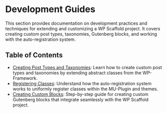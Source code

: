# Development Guides

This section provides documentation on development practices and techniques for extending and customizing a WP Scaffold project. It covers creating custom post types, taxonomies, Gutenberg blocks, and working with the auto-registration system.

## Table of Contents

- [Creating Post Types and Taxonomies](creating-post-types-and-taxonomies.md): Learn how to create custom post types and taxonomies by extending abstract classes from the WP-Framework.
- [Registering Classes](registering-classes.md): Understand how the auto-registration system works to uniformly register classes within the MU-Plugin and themes.
- [Creating Custom Blocks](creating-custom-blocks.md): Step-by-step guide for creating custom Gutenberg blocks that integrate seamlessly with the WP Scaffold project.

